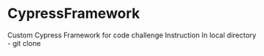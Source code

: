 # CypressFramework
Custom Cypress Framework for code challenge
Instruction
In local directory - git clone 

